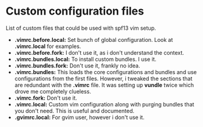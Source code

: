 # Custom configuration files
List of custom files that could be used with spf13 vim setup. 

* __.vimrc.before.local:__ Set bunch of global configuration. Look at
  __.vimrc.local__ for examples.
* __.vimrc.before.fork:__ I don't use it, as i don't understand the context.
* __.vimrc.bundles.local:__ To install custom bundles. I use it.
* __.vimrc.bundles.fork:__ Don't use it, frankly no idea.
* __.vimrc.bundles:__ This loads the core configurations and bundles
  and use configurations from the first files. However, i tweaked the
  sections that are redundant with the __.vimrc__ file. It was setting up
  __vundle__ twice which drove me completely clueless.
* __.vimrc.fork:__ Don't use it.
* __.vimrc.local:__ Custom vim configuration along with purging bundles that
  you don't need. This is useful and documented.
* __.gvimrc.local:__ For gvim user, however i don't use it.
